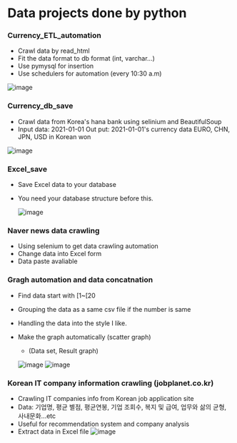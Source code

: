 # Data projects done by python

### <DB is private use your DB to fit the model>

### Currency_ETL_automation

- Crawl data by read_html
- Fit the data format to db format (int, varchar...)
- Use pymysql for insertion
- Use schedulers for automation (every 10:30 a.m) 
  
![image](https://user-images.githubusercontent.com/50603209/131627788-1621daa0-3676-4ec8-b227-f5cbac04316f.png)

### Currency_db_save

- Crawl data from Korea's hana bank using selinium and BeautifulSoup
- Input data: 2021-01-01 Out put: 2021-01-01's currency data EURO, CHN, JPN, USD in Korean won
  
![image](https://user-images.githubusercontent.com/50603209/131627897-8c3a4190-c6b1-4c73-8ea9-7b7630e4528c.png)

### Excel_save

- Save Excel data to your database
- You need your database structure before this. 

  ![image](https://user-images.githubusercontent.com/50603209/131627970-1b959313-f2d6-425d-93be-21b1db455ffe.png)

 ### Naver news data crawling
  
- Using selenium to get data crawling automation
- Change data into Excel form
- Data paste avaliable

### Gragh automation and data concatnation
  
- Find data start with [1~[20
- Grouping the data as a same csv file if the number is same
- Handling the data into the style I like.
- Make the graph automatically (scatter graph)
  - (Data set,           Result graph)
  
  ![image](https://user-images.githubusercontent.com/50603209/133026964-1eae1d25-dec0-40ea-b15d-425277dd238c.png) ![image](https://user-images.githubusercontent.com/50603209/133028536-65e95d65-5366-4fa7-b141-fc6bb20e1f4f.png)

### Korean IT company information crawling (jobplanet.co.kr)
- Crawling IT companies info from Korean job application site
- Data: 기업명, 평균 별점, 평균연봉, 기업 조회수, 복지 및 급여, 업무와 삶의 균형, 사내문화...etc
- Useful for recommendation system and company analysis
- Extract data in Excel file
![image](https://user-images.githubusercontent.com/50603209/138049911-a0d27238-c79c-4c0d-84b1-793e345ae036.png)

